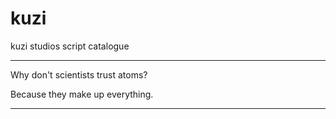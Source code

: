 # kuzi
kuzi studios script catalogue


***
Why don't scientists trust atoms?

Because they make up everything.
***
